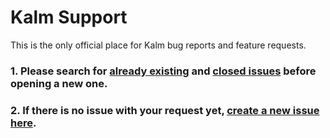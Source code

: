 # Kalm Support

This is the only official place for Kalm bug reports and feature requests.

### 1. Please search for [already existing](https://github.com/himynameisubik/Kalm-support/issues) and [closed issues](https://github.com/himynameisubik/Kalm-support/issues?q=is%3Aissue+is%3Aclosed) before opening a new one.
### 2. If there is no issue with your request yet, [create a new issue here](https://github.com/himynameisubik/Kalm-support/issues/new/choose).

